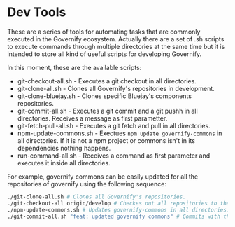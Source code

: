 # Dev Tools

These are a series of tools for automating tasks that are commonly executed in the Governify ecosystem. Actually there are a set of .sh scripts to execute commands through multiple directories at the same time but it is intended to store all kind of useful scripts for developing Governify.

In this moment, these are the available scripts:
 - git-checkout-all.sh - Executes a git checkout in all directories.
 - git-clone-all.sh - Clones all Governify's repositories in development.
 - git-clone-bluejay.sh - Clones specific Bluejay's components repositories.
 - git-commit-all.sh - Executes a git commit and a git pushh in all directories. Receives a message as first parametter.
 - git-fetch-pull-all.sh - Executes a git fetch and pull in all directories.
 - npm-update-commons.sh - Exectues `npm update governify-commons` in all directories. If it is not a npm project or commons isn't in its dependencies nothing happens.
 - run-command-all.sh - Receives a command as first parameter and executes it inside all directories.

For example, governify commons can be easily updated for all the repositories of governify using the following sequence:

```bash
./git-clone-all.sh # Clones all Governify's repositories.
./git-checkout-all origin/develop # Checkes out all repositories to the development branch
./npm-update-commons.sh # Updates governify-commons in all directories. 
./git-commit-all.sh "feat: updated governify commons" # Commits with the passed parameter as the commit message and pushes to the origin branch
```